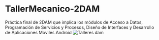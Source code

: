 # TallerMecanico-2DAM
Práctica final de 2DAM que implica los módulos de Acceso a Datos, Programación de Servicios y Procesos, Diseño de Interfaces y Desarrollo de Aplicaciones Moviles Android
![Talleres dam](https://user-images.githubusercontent.com/91011630/152509949-111d610f-0b0a-47c2-b545-d46297fe845b.png)
